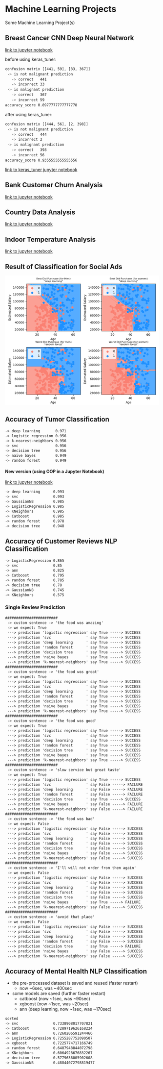 
# Machine Learning Projects

Some Machine Learning Project(s)

## Breast Cancer CNN Deep Neural Network

[link to jupyter notebook](https://github.com/ZahraSarrafi/machine-learning-projects/blob/main/projects/Breast-Cancer-CNN/src/notebook.ipynb)

before using keras_tuner:

```bash
confusion matrix [[441, 59], [33, 367]]
 -> is not malignant prediction
   -> correct   441
   -> incorrect 33
 -> is malignant prediction
   -> correct   367
   -> incorrect 59
accuracy_score 0.8977777777777778
```

after using keras_tuner:

```bash
confusion matrix [[444, 56], [2, 398]]
 -> is not malignant prediction
   -> correct   444
   -> incorrect 2
 -> is malignant prediction
   -> correct   398
   -> incorrect 56
accuracy_score 0.9355555555555556
```

[link to keras_tuner jupyter notebook](https://github.com/ZahraSarrafi/machine-learning-projects/blob/main/projects/Breast-Cancer-CNN/src/notebook-tuner-version.ipynb)

## Bank Customer Churn Analysis

[link to jupyter notebook](https://github.com/ZahraSarrafi/machine-learning-projects/blob/main/projects/Bank-Customer-Churn/Bank-Churn-Dataset.ipynb)

## Country Data Analysis

[link to jupyter notebook](https://github.com/ZahraSarrafi/machine-learning-projects/blob/main/projects/Country-Data-Analysis/country-data-analysis.ipynb)

## Indoor Temperature Analysis

[link to jupyter notebook](https://github.com/ZahraSarrafi/machine-learning-projects/blob/main/projects/Indoor_Temperature/indoor-temp.ipynb)

## Result of Classification for Social Ads

![Result of Classification](media/Figure_1.png)

## Accuracy of Tumor Classification 
```
-> deep learning       0.971
-> logistic regression 0.956
-> k-nearest-neighbors 0.956
-> svc                 0.956
-> decision tree       0.956
-> naive bayes         0.949
-> random forest       0.949
```

#### New version (using OOP in a Jupyter Notebook)

[link to jupyter notebook](https://github.com/ZahraSarrafi/machine-learning-projects/blob/main/projects/Breast-Cancer-Analysis/Breast-Cancer.ipynb)

```
-> deep learning      0.993
-> svc                0.993
-> GaussianNB         0.985
-> LogisticRegression 0.985
-> KNeighbors         0.985
-> Catboost           0.985
-> random forest      0.978
-> decision tree      0.948
```

## Accuracy of Customer Reviews NLP Classification 
```
-> LogisticRegression 0.865
-> svc                0.85
-> ann                0.825
-> Catboost           0.795
-> random forest      0.785
-> decision tree      0.78
-> GaussianNB         0.745
-> KNeighbors         0.575
```

### Single Review Prediction
```
########################
 -> custom sentence -> 'the food was amazing'
 -> we expect: True
 ---> prediction 'logistic regression' say True -----> SUCCESS
 ---> prediction 'svc                ' say True -----> SUCCESS
 ---> prediction 'deep learning      ' say True -----> SUCCESS
 ---> prediction 'random forest      ' say True -----> SUCCESS
 ---> prediction 'decision tree      ' say True -----> SUCCESS
 ---> prediction 'naive bayes        ' say True -----> SUCCESS
 ---> prediction 'k-nearest-neighbors' say True -----> SUCCESS
########################
 -> custom sentence -> 'the food was great'
 -> we expect: True
 ---> prediction 'logistic regression' say True -----> SUCCESS
 ---> prediction 'svc                ' say True -----> SUCCESS
 ---> prediction 'deep learning      ' say True -----> SUCCESS
 ---> prediction 'random forest      ' say True -----> SUCCESS
 ---> prediction 'decision tree      ' say True -----> SUCCESS
 ---> prediction 'naive bayes        ' say True -----> SUCCESS
 ---> prediction 'k-nearest-neighbors' say True -----> SUCCESS
########################
 -> custom sentence -> 'the food was good'
 -> we expect: True
 ---> prediction 'logistic regression' say True -----> SUCCESS
 ---> prediction 'svc                ' say True -----> SUCCESS
 ---> prediction 'deep learning      ' say True -----> SUCCESS
 ---> prediction 'random forest      ' say True -----> SUCCESS
 ---> prediction 'decision tree      ' say True -----> SUCCESS
 ---> prediction 'naive bayes        ' say True -----> SUCCESS
 ---> prediction 'k-nearest-neighbors' say True -----> SUCCESS
########################
 -> custom sentence -> 'slow service but great taste'
 -> we expect: True
 ---> prediction 'logistic regression' say True -----> SUCCESS
 ---> prediction 'svc                ' say False -----> FAILURE
 ---> prediction 'deep learning      ' say False -----> FAILURE
 ---> prediction 'random forest      ' say False -----> FAILURE
 ---> prediction 'decision tree      ' say True -----> SUCCESS
 ---> prediction 'naive bayes        ' say False -----> FAILURE
 ---> prediction 'k-nearest-neighbors' say False -----> FAILURE
########################
 -> custom sentence -> 'the food was bad'
 -> we expect: False
 ---> prediction 'logistic regression' say False -----> SUCCESS
 ---> prediction 'svc                ' say False -----> SUCCESS
 ---> prediction 'deep learning      ' say False -----> SUCCESS
 ---> prediction 'random forest      ' say False -----> SUCCESS
 ---> prediction 'decision tree      ' say False -----> SUCCESS
 ---> prediction 'naive bayes        ' say False -----> SUCCESS
 ---> prediction 'k-nearest-neighbors' say False -----> SUCCESS
########################
 -> custom sentence -> 'I'll will not order from them again'
 -> we expect: False
 ---> prediction 'logistic regression' say False -----> SUCCESS
 ---> prediction 'svc                ' say False -----> SUCCESS
 ---> prediction 'deep learning      ' say False -----> SUCCESS
 ---> prediction 'random forest      ' say False -----> SUCCESS
 ---> prediction 'decision tree      ' say False -----> SUCCESS
 ---> prediction 'naive bayes        ' say True -----> FAILURE
 ---> prediction 'k-nearest-neighbors' say False -----> SUCCESS
########################
 -> custom sentence -> 'avoid that place'
 -> we expect: False
 ---> prediction 'logistic regression' say False -----> SUCCESS
 ---> prediction 'svc                ' say False -----> SUCCESS
 ---> prediction 'deep learning      ' say False -----> SUCCESS
 ---> prediction 'random forest      ' say False -----> SUCCESS
 ---> prediction 'decision tree      ' say True -----> FAILURE
 ---> prediction 'naive bayes        ' say False -----> SUCCESS
 ---> prediction 'k-nearest-neighbors' say False -----> SUCCESS
 ```

## Accuracy of Mental Health NLP Classification

* the pre-processed dataset is saved and reused (faster restart)
    * now ~6sec, was ~400sec
* some models are saved (further faster restart)
    * catboost (now ~1sec, was ~90sec)
    * xgboost (now ~1sec, was ~20sec)
    * ann (deep learning, now ~1sec, was ~170sec)

```
sorted
-> svc                0.7338908017707821
-> Catboost           0.7289719626168224
-> ann                0.7260206591244466
-> LogisticRegression 0.7255287752090507
-> xgboost            0.7225774717166749
-> random forest      0.6487948844072798
-> KNeighbors         0.6064928676832267
-> decision tree      0.5779636005902608
-> GaussianNB         0.48844072798819477
```

